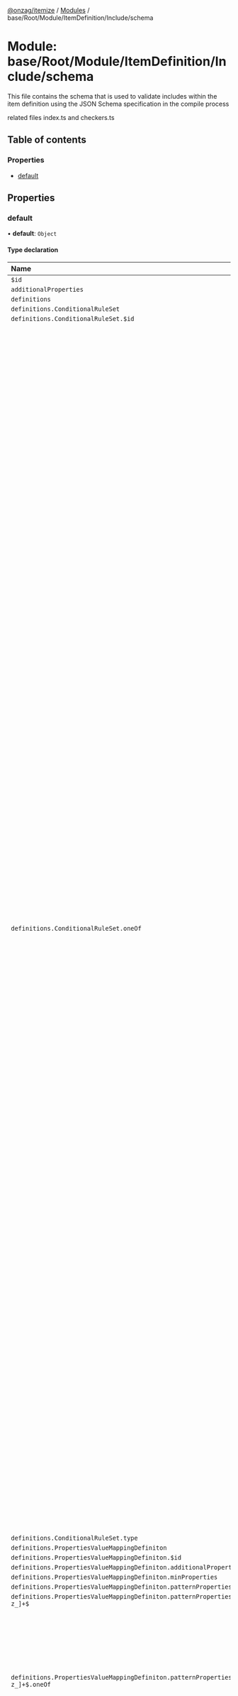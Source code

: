 [@onzag/itemize](../README.md) / [Modules](../modules.md) / base/Root/Module/ItemDefinition/Include/schema

# Module: base/Root/Module/ItemDefinition/Include/schema

This file contains the schema that is used to validate includes within the
item definition using the JSON Schema specification in the compile process

related files index.ts and checkers.ts

## Table of contents

### Properties

- [default](base_Root_Module_ItemDefinition_Include_schema.md#default)

## Properties

### default

• **default**: `Object`

#### Type declaration

| Name | Type |
| :------ | :------ |
| `$id` | `string` |
| `additionalProperties` | `boolean` |
| `definitions` | `Object` |
| `definitions.ConditionalRuleSet` | `Object` |
| `definitions.ConditionalRuleSet.$id` | `string` |
| `definitions.ConditionalRuleSet.oneOf` | ({ `additionalProperties`: `boolean` = false; `dependencies`: { `condition`: `string`[] ; `gate`: `string`[]  } ; `properties`: { `attribute`: { `type`: `string` = "string" } ; `comparator`: { `enum`: `string`[] = comparators; `type`: `string` = "string" } ; `component`: `undefined` ; `condition`: { `oneOf`: ({ `$ref`: `string` = "ConditionalRuleSet"; `items`: `undefined` ; `type`: `undefined` = "array" } \| { `$ref`: `undefined` = "ConditionalRuleSet"; `items`: { `$ref`: `string` = "ConditionalRuleSet" } ; `type`: `string` = "array" })[]  } ; `gate`: { `enum`: `string`[] = gates; `type`: `string` = "string" } ; `internalConditionGate`: { `enum`: `string`[] = gates; `type`: `string` = "string" } ; `isIncluded`: `undefined` ; `method`: { `enum`: `string`[] = methods; `type`: `string` = "string" } ; `property`: { `pattern`: `string` = "^[a-z\_]+$\|^&this$"; `type`: `string` = "string" } ; `serverFlag`: { `enum`: `string`[] = serverFlags; `type`: `string` = "string" } ; `value`: { `oneOf`: ({ `additionalProperties`: `boolean` = false; `properties`: { `exactValue`: `undefined` = {}; `property`: { `pattern`: `string` = "^[a-z\_]+$"; `type`: `string` = "string" }  } ; `required`: `string`[]  } \| { `additionalProperties`: `boolean` = false; `properties`: { `exactValue`: {} = {}; `property`: `undefined`  } ; `required`: `string`[]  })[] ; `type`: `string` = "object" } ; `valueAttribute`: { `type`: `string` = "string" }  } ; `required`: `string`[]  } \| { `additionalProperties`: `boolean` = false; `dependencies`: { `condition`: `string`[] ; `gate`: `string`[]  } ; `properties`: { `attribute`: `undefined` ; `comparator`: `undefined` ; `component`: { `type`: `string` = "string" } ; `condition`: { `oneOf`: ({ `$ref`: `string` = "ConditionalRuleSet"; `items`: `undefined` ; `type`: `undefined` = "array" } \| { `$ref`: `undefined` = "ConditionalRuleSet"; `items`: { `$ref`: `string` = "ConditionalRuleSet" } ; `type`: `string` = "array" })[]  } ; `gate`: { `enum`: `string`[] = gates; `type`: `string` = "string" } ; `internalConditionGate`: { `enum`: `string`[] = gates; `type`: `string` = "string" } ; `isIncluded`: { `type`: `string` = "boolean" } ; `method`: `undefined` ; `property`: `undefined` ; `serverFlag`: { `enum`: `string`[] = serverFlags; `type`: `string` = "string" } ; `value`: `undefined` ; `valueAttribute`: `undefined`  } ; `required`: `string`[]  } \| { `additionalProperties`: `boolean` = false; `dependencies`: { `condition`: `string`[] ; `gate`: `string`[]  } ; `properties`: { `attribute`: `undefined` ; `comparator`: `undefined` ; `component`: `undefined` ; `condition`: { `oneOf`: ({ `$ref`: `string` = "ConditionalRuleSet"; `items`: `undefined` ; `type`: `undefined` = "array" } \| { `$ref`: `undefined` = "ConditionalRuleSet"; `items`: { `$ref`: `string` = "ConditionalRuleSet" } ; `type`: `string` = "array" })[]  } ; `gate`: { `enum`: `string`[] = gates; `type`: `string` = "string" } ; `internalConditionGate`: { `enum`: `string`[] = gates; `type`: `string` = "string" } ; `isIncluded`: `undefined` ; `method`: `undefined` ; `property`: `undefined` ; `serverFlag`: { `enum`: `string`[] = serverFlags; `type`: `string` = "string" } ; `value`: `undefined` ; `valueAttribute`: `undefined`  } ; `required`: `undefined`  })[] |
| `definitions.ConditionalRuleSet.type` | `string` |
| `definitions.PropertiesValueMappingDefiniton` | `Object` |
| `definitions.PropertiesValueMappingDefiniton.$id` | `string` |
| `definitions.PropertiesValueMappingDefiniton.additionalProperties` | `boolean` |
| `definitions.PropertiesValueMappingDefiniton.minProperties` | `number` |
| `definitions.PropertiesValueMappingDefiniton.patternProperties` | `Object` |
| `definitions.PropertiesValueMappingDefiniton.patternProperties.^[a-z_]+$` | `Object` |
| `definitions.PropertiesValueMappingDefiniton.patternProperties.^[a-z_]+$.oneOf` | ({ `additionalProperties`: `boolean` = false; `properties`: { `exactValue`: `undefined` = {}; `property`: { `pattern`: `string` = "^[a-z\_]+$"; `type`: `string` = "string" }  } ; `required`: `string`[]  } \| { `additionalProperties`: `boolean` = false; `properties`: { `exactValue`: {} = {}; `property`: `undefined`  } ; `required`: `string`[]  })[] |
| `definitions.PropertiesValueMappingDefiniton.patternProperties.^[a-z_]+$.type` | `string` |
| `definitions.PropertiesValueMappingDefiniton.type` | `string` |
| `properties` | `Object` |
| `properties.canUserExclude` | `Object` |
| `properties.canUserExclude.type` | `string` |
| `properties.canUserExcludeIf` | `Object` |
| `properties.canUserExcludeIf.$ref` | `string` |
| `properties.defaultExcluded` | `Object` |
| `properties.defaultExcluded.type` | `string` |
| `properties.defaultExcludedIf` | `Object` |
| `properties.defaultExcludedIf.$ref` | `string` |
| `properties.definition` | `Object` |
| `properties.definition.pattern` | `string` |
| `properties.definition.type` | `string` |
| `properties.disableSearch` | `Object` |
| `properties.disableSearch.type` | `string` |
| `properties.enforcedProperties` | `Object` |
| `properties.enforcedProperties.$ref` | `string` |
| `properties.excludedIf` | `Object` |
| `properties.excludedIf.$ref` | `string` |
| `properties.exclusionIsCallout` | `Object` |
| `properties.exclusionIsCallout.type` | `string` |
| `properties.id` | `Object` |
| `properties.id.pattern` | `string` |
| `properties.id.type` | `string` |
| `properties.predefinedProperties` | `Object` |
| `properties.predefinedProperties.$ref` | `string` |
| `properties.sinkIn` | `Object` |
| `properties.sinkIn.items` | `Object` |
| `properties.sinkIn.items.type` | `string` |
| `properties.sinkIn.type` | `string` |
| `properties.ternaryExclusionState` | `Object` |
| `properties.ternaryExclusionState.type` | `string` |
| `required` | `string`[] |
| `type` | `string` |
